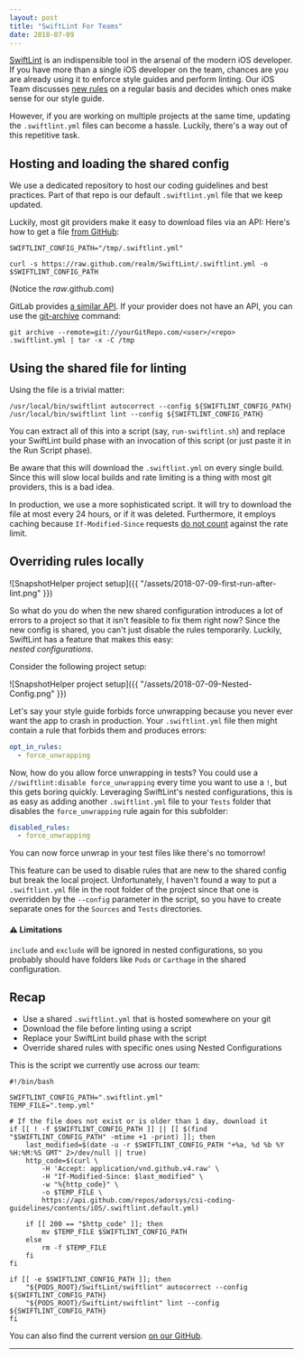 ```yaml
---
layout: post
title: "SwiftLint For Teams"
date: 2018-07-09
---
```


[SwiftLint][1] is an indispensible tool in the arsenal of the modern iOS
developer. If you have more than a single iOS developer on the team, chances
are you are already using it to enforce style guides and perform linting.
Our iOS Team discusses [new rules][2] on a regular basis and decides which ones
make sense for our style guide.

However, if you are working on multiple projects at the same time, updating the
`.swiftlint.yml` files can become a hassle. Luckily, there's a way out of this
repetitive task.

## Hosting and loading the shared config 

We use a dedicated repository to host our coding guidelines and best practices.
Part of that repo is our default `.swiftlint.yml` file that we keep updated.

Luckily, most git providers make it easy to download files via an API: Here's
how to get a file [from GitHub][3]:

```shell
SWIFTLINT_CONFIG_PATH="/tmp/.swiftlint.yml"

curl -s https://raw.github.com/realm/SwiftLint/.swiftlint.yml -o $SWIFTLINT_CONFIG_PATH
```

(Notice the *raw*.github.com)

GitLab provides [a similar API][4]. If your provider does not have an API,
you can use the [git-archive][5] command:

```shell
git archive --remote=git://yourGitRepo.com/<user>/<repo> .swiftlint.yml | tar -x -C /tmp
```

## Using the shared file for linting

Using the file is a trivial matter:

```shell
/usr/local/bin/swiftlint autocorrect --config ${SWIFTLINT_CONFIG_PATH}
/usr/local/bin/swiftlint lint --config ${SWIFTLINT_CONFIG_PATH}
```

You can extract all of this into a script (say, `run-swiftlint.sh`) and replace
your SwiftLint build phase with an invocation of this script (or just paste it
in the Run Script phase).

Be aware that this will download the `.swiftlint.yml` on every single build.
Since this will slow local builds and rate limiting is a thing with most
git providers, this is a bad idea.

In production, we use a more sophisticated script.
It will try to download the file at most every 24 hours, or if it was deleted.
Furthermore, it employs caching because `If-Modified-Since` requests
[do not count][6] against the rate limit.

## Overriding rules locally

![SnapshotHelper project setup]({{ "/assets/2018-07-09-first-run-after-lint.png" }})

So what do you do when the new shared configuration introduces a lot of
errors to a project so that it isn't feasible to fix them right now? Since the
new config is shared, you can't just disable the rules temporarily.
Luckily, SwiftLint has a feature that makes this easy: <br>
*nested configurations*.

Consider the following project setup:

![SnapshotHelper project setup]({{ "/assets/2018-07-09-Nested-Config.png" }})

Let's say your style guide forbids force unwrapping because you never ever want
the app to crash in production. Your `.swiftlint.yml` file then might contain a
rule that forbids them and produces errors:

```yaml
opt_in_rules:
  - force_unwrapping
```

Now, how do you allow force unwrapping in tests? You could use a
`//swiftlint:disable force_unwrapping` every time you want to use a `!`, 
but this gets boring quickly. Leveraging SwiftLint's nested configurations,
this is as easy as adding another `.swiftlint.yml` file to your `Tests` folder
that disables the `force_unwrapping` rule again for this subfolder:

```yaml
disabled_rules:
  - force_unwrapping
```

You can now force unwrap in your test files like there's no tomorrow!

This feature can be used to disable rules that are new to the shared config but
break the local project. Unfortunately, I haven't found a way to put a
`.swiftlint.yml` file in the root folder of the project since that one is
overridden by the `--config` parameter in the script, so you have to create
separate ones for the `Sources` and `Tests` directories.

#### ⚠️ Limitations

`include` and `exclude` will be ignored in nested configurations, so you
probably should have folders like `Pods` or `Carthage` in the shared
configuration.

## Recap

- Use a shared `.swiftlint.yml` that is hosted somewhere on your git
- Download the file before linting using a script
- Replace your SwiftLint build phase with the script
- Override shared rules with specific ones using Nested Configurations

This is the script we currently use across our team:

```shell
#!/bin/bash

SWIFTLINT_CONFIG_PATH=".swiftlint.yml"
TEMP_FILE=".temp.yml"

# If the file does not exist or is older than 1 day, download it
if [[ ! -f $SWIFTLINT_CONFIG_PATH ]] || [[ $(find "$SWIFTLINT_CONFIG_PATH" -mtime +1 -print) ]]; then
    last_modified=$(date -u -r $SWIFTLINT_CONFIG_PATH "+%a, %d %b %Y %H:%M:%S GMT" 2>/dev/null || true)
    http_code=$(curl \
        -H 'Accept: application/vnd.github.v4.raw' \
        -H "If-Modified-Since: $last_modified" \
        -w "%{http_code}" \
        -o $TEMP_FILE \
        https://api.github.com/repos/adorsys/csi-coding-guidelines/contents/iOS/.swiftlint.default.yml)

    if [[ 200 == "$http_code" ]]; then
        mv $TEMP_FILE $SWIFTLINT_CONFIG_PATH
    else
        rm -f $TEMP_FILE
    fi
fi

if [[ -e $SWIFTLINT_CONFIG_PATH ]]; then
    "${PODS_ROOT}/SwiftLint/swiftlint" autocorrect --config ${SWIFTLINT_CONFIG_PATH}
    "${PODS_ROOT}/SwiftLint/swiftlint" lint --config ${SWIFTLINT_CONFIG_PATH}
fi
```

You can also find the current version [on our GitHub][7].

---

[1]: https://github.com/realm/SwiftLint
[2]: https://github.com/realm/SwiftLint/blob/master/Rules.md
[3]: https://developer.github.com/v3/repos/contents/
[4]: https://docs.gitlab.com/ee/api/repository_files.html
[5]: https://git-scm.com/docs/git-archive
[6]: https://developer.github.com/v3/?#staying-within-the-rate-limit
[7]: https://github.com/adorsys/csi-coding-guidelines/blob/master/iOS/SwiftLint.md
